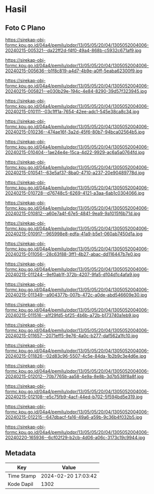 # Hasil

## Foto C Plano

https://sirekap-obj-formc.kpu.go.id/04a4/pemilu/pdpr/13/05/05/20/04/1305052004006-20240215-005321--da22ff2d-f4f0-49a4-868b-c5932c671af9.jpg

https://sirekap-obj-formc.kpu.go.id/04a4/pemilu/pdpr/13/05/05/20/04/1305052004006-20240215-005636--b1f8c819-a4d7-4b9e-a0ff-5eaba62300f9.jpg

https://sirekap-obj-formc.kpu.go.id/04a4/pemilu/pdpr/13/05/05/20/04/1305052004006-20240215-005821--e030b29e-194c-4e84-8290-39d57f323945.jpg

https://sirekap-obj-formc.kpu.go.id/04a4/pemilu/pdpr/13/05/05/20/04/1305052004006-20240215-010111--03c1ff1a-7654-42ee-adc1-545e38ca8c34.jpg

https://sirekap-obj-formc.kpu.go.id/04a4/pemilu/pdpr/13/05/05/20/04/1305052004006-20240215-010236--474ae16f-3a2d-45f6-80b7-94bca02564b5.jpg

https://sirekap-obj-formc.kpu.go.id/04a4/pemilu/pdpr/13/05/05/20/04/1305052004006-20240215-010404--1ae24e4e-15ca-4d22-9929-ac6a5a0764fd.jpg

https://sirekap-obj-formc.kpu.go.id/04a4/pemilu/pdpr/13/05/05/20/04/1305052004006-20240215-010541--63e5af37-8ba0-4710-a237-20e90489778d.jpg

https://sirekap-obj-formc.kpu.go.id/04a4/pemilu/pdpr/13/05/05/20/04/1305052004006-20240215-010728--d76748c5-6269-4121-a3aa-6ab1c0304066.jpg

https://sirekap-obj-formc.kpu.go.id/04a4/pemilu/pdpr/13/05/05/20/04/1305052004006-20240215-010812--a60e7a4f-67e5-4841-9ea9-9a1015f6b71d.jpg

https://sirekap-obj-formc.kpu.go.id/04a4/pemilu/pdpr/13/05/05/20/04/1305052004006-20240215-010917--965998e8-edfa-41a9-b5e1-060ab7450d1a.jpg

https://sirekap-obj-formc.kpu.go.id/04a4/pemilu/pdpr/13/05/05/20/04/1305052004006-20240215-011056--28c63f88-3ff1-4b27-abac-dd116447b7e0.jpg

https://sirekap-obj-formc.kpu.go.id/04a4/pemilu/pdpr/13/05/05/20/04/1305052004006-20240215-011244--9ef0ab1f-372b-4207-9fa5-d104d1c4afa9.jpg

https://sirekap-obj-formc.kpu.go.id/04a4/pemilu/pdpr/13/05/05/20/04/1305052004006-20240215-011349--a904377b-007b-472c-a0de-abd546609e30.jpg

https://sirekap-obj-formc.kpu.go.id/04a4/pemilu/pdpr/13/05/05/20/04/1305052004006-20240215-011516--a1f29fd5-bf25-4b6b-a72b-b173740a1eb9.jpg

https://sirekap-obj-formc.kpu.go.id/04a4/pemilu/pdpr/13/05/05/20/04/1305052004006-20240215-011657--2071eff5-9e76-4a0c-b277-daf562a1fc10.jpg

https://sirekap-obj-formc.kpu.go.id/04a4/pemilu/pdpr/13/05/05/20/04/1305052004006-20240215-011826--02d83c96-5507-4c5e-84da-1b2b9c3e4d6e.jpg

https://sirekap-obj-formc.kpu.go.id/04a4/pemilu/pdpr/13/05/05/20/04/1305052004006-20240215-012012--70b7765b-aa58-4e9a-8e8b-3d7b538f8a8f.jpg

https://sirekap-obj-formc.kpu.go.id/04a4/pemilu/pdpr/13/05/05/20/04/1305052004006-20240215-012108--e5c75fb9-4acf-44ed-b702-5f594bd5e319.jpg

https://sirekap-obj-formc.kpu.go.id/04a4/pemilu/pdpr/13/05/05/20/04/1305052004006-20240215-012215--647dbacf-fa16-49a6-a59b-9c36b4f032b5.jpg

https://sirekap-obj-formc.kpu.go.id/04a4/pemilu/pdpr/13/05/05/20/04/1305052004006-20240220-165936--6cf02f29-b2cb-4d06-a06c-3173c19c9944.jpg


## Metadata

| Key        | Value               |
| ---------- | ------------------- |
| Time Stamp | 2024-02-20 17:03:42 |
| Kode Dapil | 1302                |



